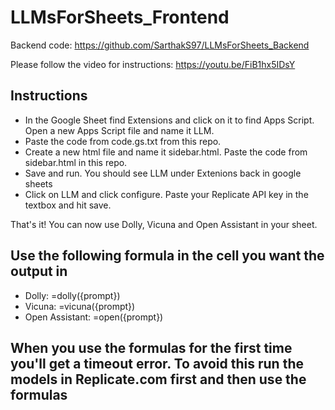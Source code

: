 # LLMsForSheets_Frontend

Backend code: https://github.com/SarthakS97/LLMsForSheets_Backend

Please follow the video for instructions: https://youtu.be/FiB1hx5IDsY

## Instructions

- In the Google Sheet find Extensions and click on it to find Apps Script. Open a new Apps Script file and name it LLM.
- Paste the code from code.gs.txt from this repo.
- Create a new html file and name it sidebar.html. Paste the code from sidebar.html in this repo.
- Save and run. You should see LLM under Extenions back in google sheets
- Click on LLM and click configure. Paste your Replicate API key in the textbox and hit save. 

That's it! You can now use Dolly, Vicuna and Open Assistant in your sheet. 

## Use the following formula in the cell you want the output in
- Dolly: =dolly({prompt})
- Vicuna: =vicuna({prompt})
- Open Assistant: =open({prompt})

## When you use the formulas for the first time you'll get a timeout error. To avoid this run the models in Replicate.com first and then use the formulas
